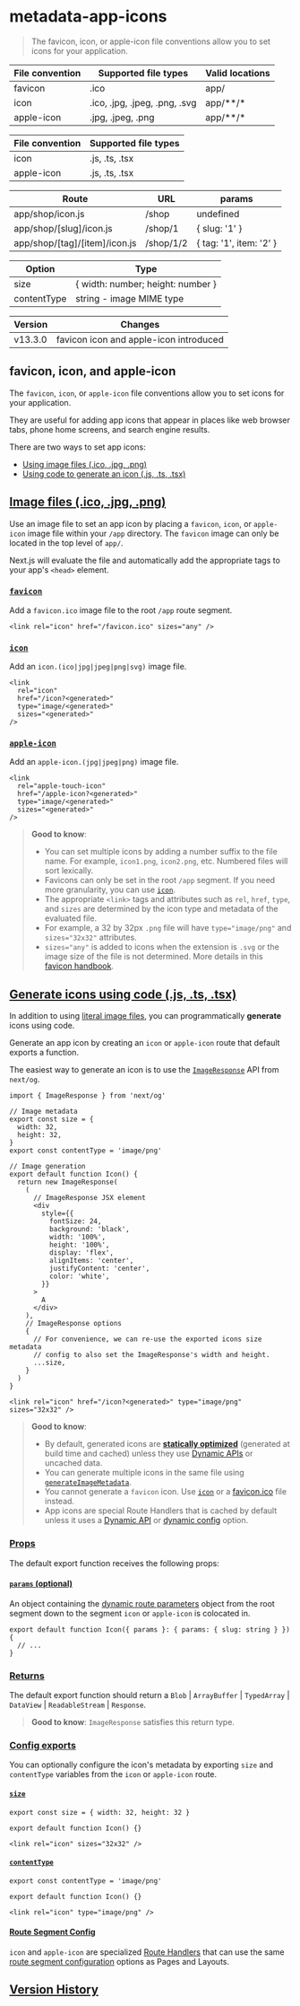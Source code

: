 # metadata-app-icons

> The favicon, icon, or apple-icon file conventions allow you to set icons for your application.

| File convention | Supported file types          | Valid locations |
| --------------- | ----------------------------- | --------------- |
| favicon         | .ico                          | app/            |
| icon            | .ico, .jpg, .jpeg, .png, .svg | app/**/*        |
| apple-icon      | .jpg, .jpeg, .png             | app/**/*        |

| File convention | Supported file types |
| --------------- | -------------------- |
| icon            | .js, .ts, .tsx       |
| apple-icon      | .js, .ts, .tsx       |

| Route                         | URL       | params                  |
| ----------------------------- | --------- | ----------------------- |
| app/shop/icon.js              | /shop     | undefined               |
| app/shop/[slug]/icon.js       | /shop/1   | { slug: '1' }           |
| app/shop/[tag]/[item]/icon.js | /shop/1/2 | { tag: '1', item: '2' } |

| Option      | Type                              |
| ----------- | --------------------------------- |
| size        | { width: number; height: number } |
| contentType | string - image MIME type          |

| Version | Changes                                |
| ------- | -------------------------------------- |
| v13.3.0 | favicon icon and apple-icon introduced |

## favicon, icon, and apple-icon

The `favicon`, `icon`, or `apple-icon` file conventions allow you to set icons for your application.

They are useful for adding app icons that appear in places like web browser tabs, phone home screens, and search engine results.

There are two ways to set app icons:

*   [Using image files (.ico, .jpg, .png)](#image-files-ico-jpg-png)
*   [Using code to generate an icon (.js, .ts, .tsx)](#generate-icons-using-code-js-ts-tsx)

## [Image files (.ico, .jpg, .png)](#image-files-ico-jpg-png)

Use an image file to set an app icon by placing a `favicon`, `icon`, or `apple-icon` image file within your `/app` directory. The `favicon` image can only be located in the top level of `app/`.

Next.js will evaluate the file and automatically add the appropriate tags to your app's `<head>` element.

### [`favicon`](#favicon)

Add a `favicon.ico` image file to the root `/app` route segment.

    <link rel="icon" href="/favicon.ico" sizes="any" />

### [`icon`](#icon)

Add an `icon.(ico|jpg|jpeg|png|svg)` image file.

    <link
      rel="icon"
      href="/icon?<generated>"
      type="image/<generated>"
      sizes="<generated>"
    />

### [`apple-icon`](#apple-icon)

Add an `apple-icon.(jpg|jpeg|png)` image file.

    <link
      rel="apple-touch-icon"
      href="/apple-icon?<generated>"
      type="image/<generated>"
      sizes="<generated>"
    />

> **Good to know**:
> 
> *   You can set multiple icons by adding a number suffix to the file name. For example, `icon1.png`, `icon2.png`, etc. Numbered files will sort lexically.
> *   Favicons can only be set in the root `/app` segment. If you need more granularity, you can use [`icon`](#icon).
> *   The appropriate `<link>` tags and attributes such as `rel`, `href`, `type`, and `sizes` are determined by the icon type and metadata of the evaluated file.
> *   For example, a 32 by 32px `.png` file will have `type="image/png"` and `sizes="32x32"` attributes.
> *   `sizes="any"` is added to icons when the extension is `.svg` or the image size of the file is not determined. More details in this [favicon handbook](https://evilmartians.com/chronicles/how-to-favicon-in-2021-six-files-that-fit-most-needs).

## [Generate icons using code (.js, .ts, .tsx)](#generate-icons-using-code-js-ts-tsx)

In addition to using [literal image files](#image-files-ico-jpg-png), you can programmatically **generate** icons using code.

Generate an app icon by creating an `icon` or `apple-icon` route that default exports a function.

The easiest way to generate an icon is to use the [`ImageResponse`](/docs/app/api-reference/functions/image-response) API from `next/og`.

    import { ImageResponse } from 'next/og'
     
    // Image metadata
    export const size = {
      width: 32,
      height: 32,
    }
    export const contentType = 'image/png'
     
    // Image generation
    export default function Icon() {
      return new ImageResponse(
        (
          // ImageResponse JSX element
          <div
            style={{
              fontSize: 24,
              background: 'black',
              width: '100%',
              height: '100%',
              display: 'flex',
              alignItems: 'center',
              justifyContent: 'center',
              color: 'white',
            }}
          >
            A
          </div>
        ),
        // ImageResponse options
        {
          // For convenience, we can re-use the exported icons size metadata
          // config to also set the ImageResponse's width and height.
          ...size,
        }
      )
    }

    <link rel="icon" href="/icon?<generated>" type="image/png" sizes="32x32" />

> **Good to know**:
> 
> *   By default, generated icons are [**statically optimized**](about:/docs/app/getting-started/partial-prerendering#static-rendering) (generated at build time and cached) unless they use [Dynamic APIs](about:/docs/app/getting-started/partial-prerendering#dynamic-rendering#dynamic-apis) or uncached data.
> *   You can generate multiple icons in the same file using [`generateImageMetadata`](/docs/app/api-reference/functions/generate-image-metadata).
> *   You cannot generate a `favicon` icon. Use [`icon`](#icon) or a [favicon.ico](#favicon) file instead.
> *   App icons are special Route Handlers that is cached by default unless it uses a [Dynamic API](about:/docs/app/deep-dive/caching#dynamic-apis) or [dynamic config](about:/docs/app/deep-dive/caching#segment-config-options) option.

### [Props](#props)

The default export function receives the following props:

#### [`params` (optional)](#params-optional)

An object containing the [dynamic route parameters](/docs/app/building-your-application/routing/dynamic-routes) object from the root segment down to the segment `icon` or `apple-icon` is colocated in.

    export default function Icon({ params }: { params: { slug: string } }) {
      // ...
    }

### [Returns](#returns)

The default export function should return a `Blob` | `ArrayBuffer` | `TypedArray` | `DataView` | `ReadableStream` | `Response`.

> **Good to know**: `ImageResponse` satisfies this return type.

### [Config exports](#config-exports)

You can optionally configure the icon's metadata by exporting `size` and `contentType` variables from the `icon` or `apple-icon` route.

#### [`size`](#size)

    export const size = { width: 32, height: 32 }
     
    export default function Icon() {}

    <link rel="icon" sizes="32x32" />

#### [`contentType`](#contenttype)

    export const contentType = 'image/png'
     
    export default function Icon() {}

    <link rel="icon" type="image/png" />

#### [Route Segment Config](#route-segment-config)

`icon` and `apple-icon` are specialized [Route Handlers](/docs/app/building-your-application/routing/route-handlers) that can use the same [route segment configuration](/docs/app/api-reference/file-conventions/route-segment-config) options as Pages and Layouts.

## [Version History](#version-history)

